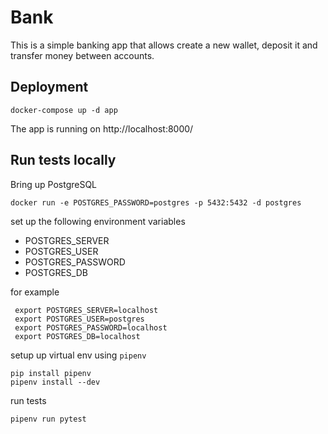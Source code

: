 # Bank
This is a simple banking app that allows create a new wallet, 
deposit it and transfer money between accounts.


## Deployment

    docker-compose up -d app

The app is running on http://localhost:8000/


## Run tests locally

Bring up PostgreSQL

    docker run -e POSTGRES_PASSWORD=postgres -p 5432:5432 -d postgres

set up the following environment variables

- POSTGRES_SERVER
- POSTGRES_USER
- POSTGRES_PASSWORD
- POSTGRES_DB

for example

     export POSTGRES_SERVER=localhost
     export POSTGRES_USER=postgres
     export POSTGRES_PASSWORD=localhost
     export POSTGRES_DB=localhost

setup up virtual env using `pipenv`
    
    pip install pipenv
    pipenv install --dev

run tests

    pipenv run pytest
